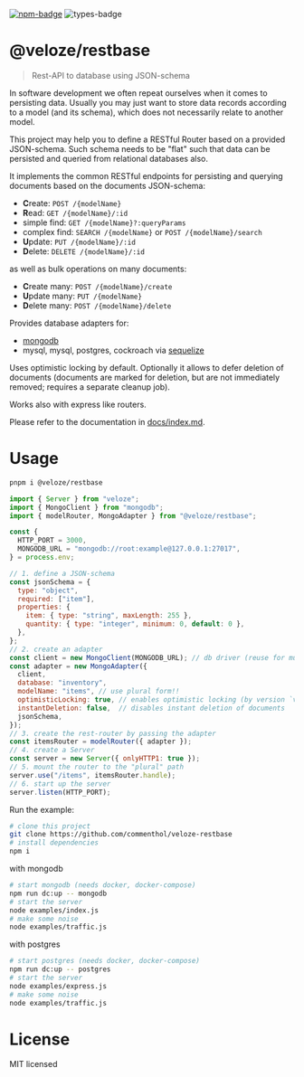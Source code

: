 [![npm-badge][npm-badge]][npm]
![types-badge][types-badge]

# @veloze/restbase

> Rest-API to database using JSON-schema

In software development we often repeat ourselves when it comes to persisting
data. Usually you may just want to store data records according to a model (and
its schema), which does not necessarily relate to another model.

This project may help you to define a RESTful Router based on a provided
JSON-schema. Such schema needs to be "flat" such that data can be persisted and
queried from relational databases also.

It implements the common RESTful endpoints for persisting and querying documents
based on the documents JSON-schema:

- **C**reate: `POST /{modelName}`
- **R**ead: `GET /{modelName}/:id`
- simple find: `GET /{modelName}?:queryParams`
- complex find: `SEARCH /{modelName}` or `POST /{modelName}/search`
- **U**pdate: `PUT /{modelName}/:id`
- **D**elete: `DELETE /{modelName}/:id`

as well as bulk operations on many documents:

- **C**reate many: `POST /{modelName}/create`
- **U**pdate many: `PUT /{modelName}`
- **D**elete many: `POST /{modelName}/delete`

Provides database adapters for:

- [mongodb](https://www.mongodb.com/docs/drivers/node/current/)
- mysql, mysql, postgres, cockroach via [sequelize](https://sequelize.org/)

Uses optimistic locking by default. Optionally it allows to defer deletion of
documents (documents are marked for deletion, but are not immediately removed;
requires a separate cleanup job).

Works also with express like routers.

Please refer to the documentation in [docs/index.md](./docs/index.md).

# Usage

```sh
pnpm i @veloze/restbase
```

```js
import { Server } from "veloze";
import { MongoClient } from "mongodb";
import { modelRouter, MongoAdapter } from "@veloze/restbase";

const {
  HTTP_PORT = 3000,
  MONGODB_URL = "mongodb://root:example@127.0.0.1:27017",
} = process.env;

// 1. define a JSON-schema
const jsonSchema = {
  type: "object",
  required: ["item"],
  properties: {
    item: { type: "string", maxLength: 255 },
    quantity: { type: "integer", minimum: 0, default: 0 },
  },
};
// 2. create an adapter
const client = new MongoClient(MONGODB_URL); // db driver (reuse for multiple data object)
const adapter = new MongoAdapter({
  client,
  database: "inventory",
  modelName: "items", // use plural form!!
  optimisticLocking: true, // enables optimistic locking (by version `v`)
  instantDeletion: false,  // disables instant deletion of documents
  jsonSchema,
});
// 3. create the rest-router by passing the adapter
const itemsRouter = modelRouter({ adapter });
// 4. create a Server
const server = new Server({ onlyHTTP1: true });
// 5. mount the router to the "plural" path
server.use("/items", itemsRouter.handle);
// 6. start up the server
server.listen(HTTP_PORT);
```

Run the example:

```sh
# clone this project
git clone https://github.com/commenthol/veloze-restbase
# install dependencies
npm i
```

with mongodb
```sh
# start mongodb (needs docker, docker-compose)
npm run dc:up -- mongodb
# start the server
node examples/index.js
# make some noise
node examples/traffic.js
```

with postgres
```sh
# start postgres (needs docker, docker-compose)
npm run dc:up -- postgres
# start the server
node examples/express.js
# make some noise
node examples/traffic.js
```

# License

MIT licensed

[npm-badge]: https://badgen.net/npm/v/@veloze/restbase
[npm]: https://www.npmjs.com/package/@veloze/restbase
[types-badge]: https://badgen.net/npm/types/@veloze/restbase
